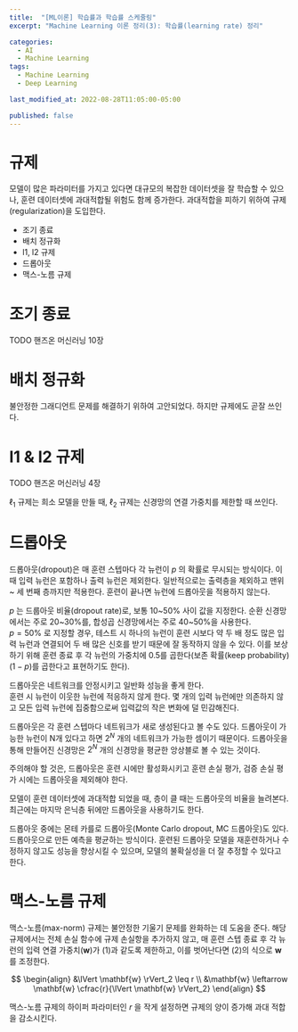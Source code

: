```yaml
---
title:  "[ML이론] 학습률과 학습률 스케줄링"
excerpt: "Machine Learning 이론 정리(3): 학습률(learning rate) 정리"

categories:
  - AI
  - Machine Learning
tags:
  - Machine Learning
  - Deep Learning

last_modified_at: 2022-08-28T11:05:00-05:00

published: false
---
```


# 규제
모델이 많은 파라미터를 가지고 있다면 대규모의 복잡한 데이터셋을 잘 학습할 수 있으나, 훈련 데이터셋에 과대적합될 위험도 함께 증가한다. 과대적합을 피하기 위하여 규제(regularization)을 도입한다.

* 조기 종료
* 배치 정규화
* l1, l2 규제
* 드롭아웃
* 맥스-노름 규제

# 조기 종료
TODO 핸즈온 머신러닝 10장

# 배치 정규화
불안정한 그래디언트 문제를 해결하기 위하여 고안되었다. 하지만 규제에도 곧잘 쓰인다.

# l1 & l2 규제
TODO 핸즈온 머신러닝 4장 

$\ell_1$ 규제는 희소 모델을 만들 때, $\ell_2$ 규제는 신경망의 연결 가중치를 제한할 때 쓰인다.

# 드롭아웃
드롭아웃(dropout)은 매 훈련 스텝마다 각 뉴런이 $p$ 의 확률로 무시되는 방식이다. 이때 입력 뉴런은 포함하나 출력 뉴런은 제외한다. 일반적으로는 출력층을 제외하고 맨위 ~ 세 번째 층까지만 적용한다. 훈련이 끝나면 뉴런에 드롭아웃을 적용하지 않는다.

$p$ 는 드룹아웃 비율(dropout rate)로, 보통 10~50% 사이 값을 지정한다. 순환 신경망에서는 주로 20~30%를, 합성곱 신경망에서는 주로 40~50%을 사용한다. <br>
$p = 50\%$ 로 지정할 경우, 테스트 시 하나의 뉴런이 훈련 시보다 약 두 배 정도 많은 입력 뉴런과 연결되어 두 배 많은 신호를 받기 때문에 잘 동작하지 않을 수 있다. 이를 보상하기 위해 훈련 종료 후 각 뉴런의 가중치에 0.5를 곱한다(보존 확률(keep probability) $(1-p)$를 곱한다고 표현하기도 한다).

드롭아웃은 네트워크를 안정시키고 일반화 성능을 좋게 한다.<br>훈련 시 뉴런이 이웃한 뉴런에 적응하지 않게 한다. 몇 개의 입력 뉴런에만 의존하지 않고 모든 입력 뉴런에 집중함으로써 입력값의 작은 변화에 덜 민감해진다.

드롭아웃은 각 훈련 스텝마다 네트워크가 새로 생성된다고 볼 수도 있다. 드롭아웃이 가능한 뉴런이 N개 있다고 하면 $2^N$ 개의 네트워크가 가능한 셈이기 때문이다. 드롭아웃을 통해 만들어진 신경망은 $2^N$ 개의 신경망을 평균한 앙상블로 볼 수 있는 것이다.

주의해야 할 것은, 드롭아웃은 훈련 시에만 활성화시키고 훈련 손실 평가, 검증 손실 평가 시에는 드롭아웃을 제외해야 한다.

모델이 훈련 데이터셋에 과대적합 되었을 때, 층이 클 때는 드롭아웃의 비율을 늘려본다. 최근에는 마지막 은닉층 뒤에만 드롭아웃을 사용하기도 한다.

드롭아웃 중에는 몬테 카를로 드롭아웃(Monte Carlo dropout, MC 드롭아웃)도 있다. 드롭아웃으로 만든 예측을 평균하는 방식이다. 훈련된 드롭아웃 모델을 재훈련하거나 수정하지 않고도 성능을 향상시킬 수 있으며, 모델의 불확실성을 더 잘 추정할 수 있다고 한다.<br>

# 맥스-노름 규제
맥스-노름(max-norm) 규제는 불안정한 기울기 문제를 완화하는 데 도움을 준다. 해당 규제에서는 전체 손실 함수에 규제 손실항을 추가하지 않고, 매 훈련 스텝 종료 후 각 뉴런의 입력 연결 가중치($\mathbf{w}$)가 (1)과 같도록 제한하고, 이를 벗어난다면 (2)의 식으로 $\mathbf{w}$ 를 조정한다.

$$
\begin{align}
&\lVert \mathbf{w} \rVert_2 \leq r \\
&\mathbf{w} \leftarrow \mathbf{w} \cfrac{r}{\lVert \mathbf{w} \rVert_2}
\end{align}
$$

맥스-노름 규제의 하이퍼 파라미터인 $r$ 을 작게 설정하면 규제의 양이 증가해 과대 적합을 감소시킨다.
